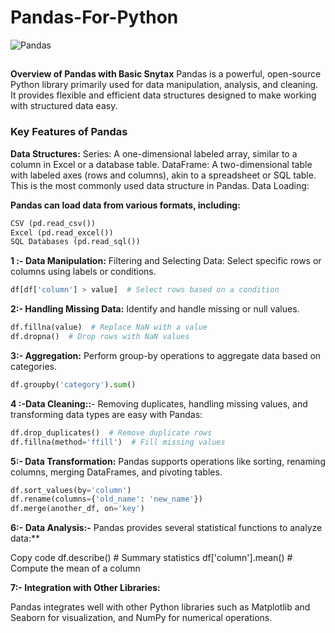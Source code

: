 # Pandas-For-Python
![Pandas](https://github.com/user-attachments/assets/7e4251b6-3f19-40b5-b97e-57a4844545ad)
##
**Overview of Pandas with Basic Snytax**
Pandas is a powerful, open-source Python library primarily used for data manipulation, analysis, and cleaning. It provides flexible and efficient data structures designed to make working with structured data easy.

### Key Features of Pandas

**Data Structures:** Series: A one-dimensional labeled array, similar to a column in Excel or a database table.
DataFrame: A two-dimensional table with labeled axes (rows and columns), akin to a spreadsheet or SQL table. This is the most commonly used data structure in Pandas.
Data Loading:

**Pandas can load data from various formats, including:**
```python
CSV (pd.read_csv())
Excel (pd.read_excel())
SQL Databases (pd.read_sql())
```

**1 :- Data Manipulation:**
Filtering and Selecting Data: Select specific rows or columns using labels or conditions.

```python
df[df['column'] > value]  # Select rows based on a condition
```

**2:- Handling Missing Data:**
Identify and handle missing or null values.

```python
df.fillna(value)  # Replace NaN with a value
df.dropna()  # Drop rows with NaN values
```

**3:- Aggregation:**
Perform group-by operations to aggregate data based on categories.

```python
df.groupby('category').sum()
```

**4 :-Data Cleaning::**- Removing duplicates, handling missing values, and transforming data types are easy with Pandas:

```python
df.drop_duplicates()  # Remove duplicate rows
df.fillna(method='ffill')  # Fill missing values
```

**5:- Data Transformation:**
Pandas supports operations like sorting, renaming columns, merging DataFrames, and pivoting tables.

```python
df.sort_values(by='column')
df.rename(columns={'old_name': 'new_name'})
df.merge(another_df, on='key')
```

**6:- Data Analysis:-** Pandas provides several statistical functions to analyze data:**

Copy code
df.describe()  # Summary statistics
df['column'].mean()  # Compute the mean of a column

**7:- Integration with Other Libraries:**

Pandas integrates well with other Python libraries such as Matplotlib and Seaborn for visualization, and NumPy for numerical operations.

